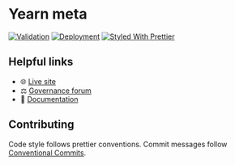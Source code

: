 # Yearn meta

[![Validation](https://github.com/iearn-finance/yearn-meta/workflows/Validation/badge.svg)](https://github.com/iearn-finance/yearn-meta/actions?query=workflow%3AValidation)
[![Deployment](https://github.com/iearn-finance/yearn-meta/workflows/Deployment/badge.svg)](https://github.com/iearn-finance/yearn-meta/actions?query=workflow%3ADeployment)
[![Styled With Prettier](https://img.shields.io/badge/code_style-prettier-ff69b4.svg)](https://prettier.io/)

## Helpful links

- 🌐 [Live site](https://yearn.network)
- ⚖️ [Governance forum](https://gov.yearn.finance)
- 📑 [Documentation](https://docs.yearn.finance)

## Contributing

Code style follows prettier conventions. Commit messages follow [Conventional Commits](https://www.conventionalcommits.org/en/v1.0.0/).
